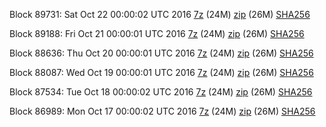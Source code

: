 Block 89731: Sat Oct 22 00:00:02 UTC 2016 [7z](https://transfer.sh/FEom8/bootstrap.dat.20161022.7z) (24M) [zip](https://transfer.sh/T69Og/bootstrap.dat.20161022.zip) (26M) [SHA256](https://transfer.sh/Spn3N/sha256.txt)

Block 89188: Fri Oct 21 00:00:01 UTC 2016 [7z](https://transfer.sh/WatDd/bootstrap.dat.20161021.7z) (24M) [zip](https://transfer.sh/paz4F/bootstrap.dat.20161021.zip) (26M) [SHA256](https://transfer.sh/Mn5g6/sha256.txt)

Block 88636: Thu Oct 20 00:00:01 UTC 2016 [7z](https://transfer.sh/EZVeS/bootstrap.dat.20161020.7z) (24M) [zip](https://transfer.sh/uDeAF/bootstrap.dat.20161020.zip) (26M) [SHA256](https://transfer.sh/2ET1k/sha256.txt)

Block 88087: Wed Oct 19 00:00:01 UTC 2016 [7z](https://transfer.sh/BQhaD/bootstrap.dat.20161019.7z) (24M) [zip](https://transfer.sh/4spxA/bootstrap.dat.20161019.zip) (26M) [SHA256](https://transfer.sh/IG7w7/sha256.txt)

Block 87534: Tue Oct 18 00:00:02 UTC 2016 [7z](https://transfer.sh/Av9Ea/bootstrap.dat.20161018.7z) (24M) [zip](https://transfer.sh/3zgzA/bootstrap.dat.20161018.zip) (26M) [SHA256](https://transfer.sh/GOsxb/sha256.txt)

Block 86989: Mon Oct 17 00:00:02 UTC 2016 [7z](https://transfer.sh/rcMlm/bootstrap.dat.20161017.7z) (24M) [zip](https://transfer.sh/ffCET/bootstrap.dat.20161017.zip) (26M) [SHA256](https://transfer.sh/11bUXe/sha256.txt)
